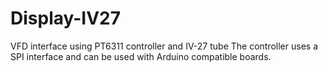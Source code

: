 # Display-IV27
VFD interface using PT6311 controller and IV-27 tube
The controller uses a SPI interface and can be used with Arduino compatible boards.
